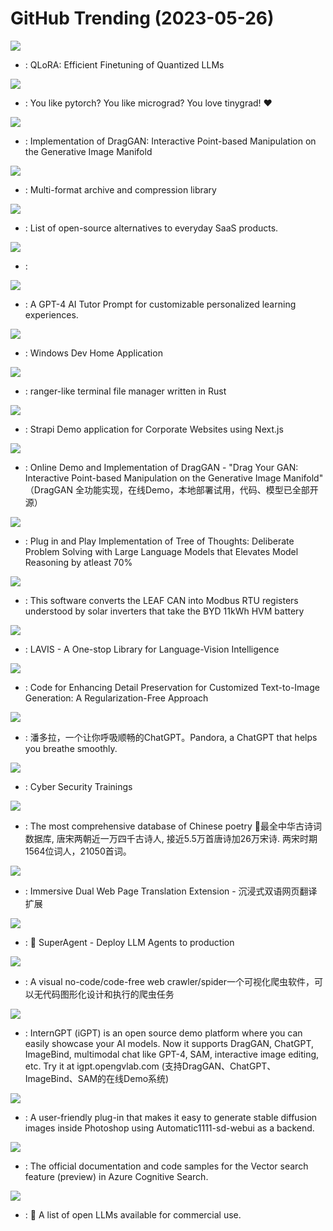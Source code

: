 # GitHub Trending (2023-05-26)

![](https://img.shields.io/badge/Jupyter%20Notebook-New%20948-green?style=flat-square&logo=appveyor)
- [](https://github.comundefined): QLoRA: Efficient Finetuning of Quantized LLMs

![](https://img.shields.io/badge/Python-New%20221-green?style=flat-square&logo=appveyor)
- [](https://github.comundefined): You like pytorch? You like micrograd? You love tinygrad! ❤️

![](https://img.shields.io/badge/Python-New%20329-green?style=flat-square&logo=appveyor)
- [](https://github.comundefined): Implementation of DragGAN: Interactive Point-based Manipulation on the Generative Image Manifold

![](https://img.shields.io/badge/C-New%2064-green?style=flat-square&logo=appveyor)
- [](https://github.comundefined): Multi-format archive and compression library

![](https://img.shields.io/badge/none-New%20247-green?style=flat-square&logo=appveyor)
- [](https://github.comundefined): List of open-source alternatives to everyday SaaS products.

![](https://img.shields.io/badge/none-New%20447-green?style=flat-square&logo=appveyor)
- [](https://github.comundefined): 

![](https://img.shields.io/badge/none-New%20823-green?style=flat-square&logo=appveyor)
- [](https://github.comundefined): A GPT-4 AI Tutor Prompt for customizable personalized learning experiences.

![](https://img.shields.io/badge/C%23-New%20251-green?style=flat-square&logo=appveyor)
- [](https://github.comundefined): Windows Dev Home Application

![](https://img.shields.io/badge/Rust-New%20163-green?style=flat-square&logo=appveyor)
- [](https://github.comundefined): ranger-like terminal file manager written in Rust

![](https://img.shields.io/badge/TypeScript-New%2026-green?style=flat-square&logo=appveyor)
- [](https://github.comundefined): Strapi Demo application for Corporate Websites using Next.js

![](https://img.shields.io/badge/Python-New%201-green?style=flat-square&logo=appveyor)
- [](https://github.comundefined): Online Demo and Implementation of DragGAN - "Drag Your GAN: Interactive Point-based Manipulation on the Generative Image Manifold" （DragGAN 全功能实现，在线Demo，本地部署试用，代码、模型已全部开源）

![](https://img.shields.io/badge/Python-New%20329-green?style=flat-square&logo=appveyor)
- [](https://github.comundefined): Plug in and Play Implementation of Tree of Thoughts: Deliberate Problem Solving with Large Language Models that Elevates Model Reasoning by atleast 70%

![](https://img.shields.io/badge/C%2B%2B-New%2060-green?style=flat-square&logo=appveyor)
- [](https://github.comundefined): This software converts the LEAF CAN into Modbus RTU registers understood by solar inverters that take the BYD 11kWh HVM battery

![](https://img.shields.io/badge/Python-New%2045-green?style=flat-square&logo=appveyor)
- [](https://github.comundefined): LAVIS - A One-stop Library for Language-Vision Intelligence

![](https://img.shields.io/badge/Jupyter%20Notebook-New%2046-green?style=flat-square&logo=appveyor)
- [](https://github.comundefined): Code for Enhancing Detail Preservation for Customized Text-to-Image Generation: A Regularization-Free Approach

![](https://img.shields.io/badge/Python-New%20443-green?style=flat-square&logo=appveyor)
- [](https://github.comundefined): 潘多拉，一个让你呼吸顺畅的ChatGPT。Pandora, a ChatGPT that helps you breathe smoothly.

![](https://img.shields.io/badge/SCSS-New%2011-green?style=flat-square&logo=appveyor)
- [](https://github.comundefined): Cyber Security Trainings

![](https://img.shields.io/badge/JavaScript-New%20428-green?style=flat-square&logo=appveyor)
- [](https://github.comundefined): The most comprehensive database of Chinese poetry 🧶最全中华古诗词数据库, 唐宋两朝近一万四千古诗人, 接近5.5万首唐诗加26万宋诗. 两宋时期1564位词人，21050首词。

![](https://img.shields.io/badge/TypeScript-New%20145-green?style=flat-square&logo=appveyor)
- [](https://github.comundefined): Immersive Dual Web Page Translation Extension - 沉浸式双语网页翻译扩展

![](https://img.shields.io/badge/Python-New%2047-green?style=flat-square&logo=appveyor)
- [](https://github.comundefined): 🥷 SuperAgent - Deploy LLM Agents to production

![](https://img.shields.io/badge/JavaScript-New%20376-green?style=flat-square&logo=appveyor)
- [](https://github.comundefined): A visual no-code/code-free web crawler/spider一个可视化爬虫软件，可以无代码图形化设计和执行的爬虫任务

![](https://img.shields.io/badge/Python-New%20345-green?style=flat-square&logo=appveyor)
- [](https://github.comundefined): InternGPT (iGPT) is an open source demo platform where you can easily showcase your AI models. Now it supports DragGAN, ChatGPT, ImageBind, multimodal chat like GPT-4, SAM, interactive image editing, etc. Try it at igpt.opengvlab.com (支持DragGAN、ChatGPT、ImageBind、SAM的在线Demo系统)

![](https://img.shields.io/badge/JavaScript-New%2036-green?style=flat-square&logo=appveyor)
- [](https://github.comundefined): A user-friendly plug-in that makes it easy to generate stable diffusion images inside Photoshop using Automatic1111-sd-webui as a backend.

![](https://img.shields.io/badge/Jupyter%20Notebook-New%209-green?style=flat-square&logo=appveyor)
- [](https://github.comundefined): The official documentation and code samples for the Vector search feature (preview) in Azure Cognitive Search.

![](https://img.shields.io/badge/none-New%20107-green?style=flat-square&logo=appveyor)
- [](https://github.comundefined): 🤖 A list of open LLMs available for commercial use.

